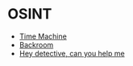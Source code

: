 # OSINT

- [Time Machine](Time%20Machine/)
- [Backroom](Backroom/)
- [Hey detective, can you help me](Hey%20detective%2C%20can%20you%20help%20me/)
